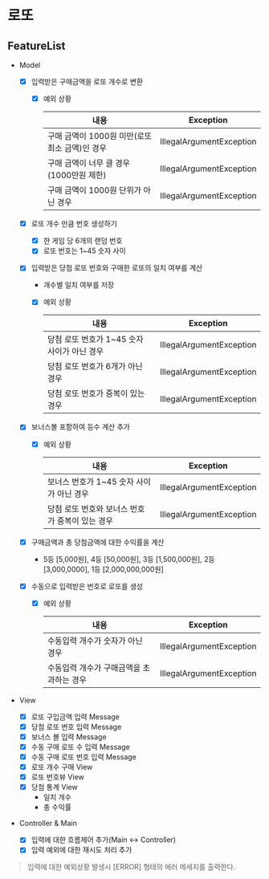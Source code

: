 # 로또

## FeatureList

- Model

    - [X] 입력받은 구매금액을 로또 개수로 변환
    
        * [X] 예외 상황
    
          |내용   |Exception|
          |---|---|
          | 구매 금액이 1000원 미만(로또 최소 금액)인 경우 |IllegalArgumentException|
          | 구매 금액이 너무 클 경우 (1000만원 제한) |IllegalArgumentException|
          | 구매 금액이 1000원 단위가 아닌 경우 |IllegalArgumentException|
        
    - [X] 로또 개수 만큼 번호 생성하기
        * [X] 한 게임 당 6개의 랜덤 번호
        * [X] 로또 번호는 1~45 숫자 사이
        
    - [X] 입력받은 당첨 로또 번호와 구매한 로또의 일치 여부를 계산
        * 개수별 일치 여부를 저장
        * [X] 예외 상황
    
          |내용   |Exception|
          |---|---|
          | 당첨 로또 번호가 1~45 숫자 사이가 아닌 경우 |IllegalArgumentException|
          | 당첨 로또 번호가 6개가 아닌 경우 |IllegalArgumentException|
          | 당첨 로또 번호가 중복이 있는 경우 |IllegalArgumentException|
          
    - [X] 보너스볼 포함하여 등수 계산 추가
        * [X] 예외 상황

          |내용   |Exception|
          |---|---|
          | 보너스 번호가 1~45 숫자 사이가 아닌 경우 |IllegalArgumentException|
          | 당첨 로또 번호와 보너스 번호가 중복이 있는 경우 |IllegalArgumentException|
    
    - [X] 구매금액과 총 당첨금액에 대한 수익률을 계산
        * 5등 [5,000원], 4등 [50,000원], 3등 [1,500,000원], 2등[3,000,0000], 1등 [2,000,000,000원]

    - [X] 수동으로 입력받은 번호로 로또를 생성
        * [X] 예외 상황
    
          |내용   |Exception|
          |---|---|
          | 수동입력 개수가 숫자가 아닌 경우 |IllegalArgumentException|
          | 수동입력 개수가 구매금액을 초과하는 경우 |IllegalArgumentException|
    
- View
    - [X] 로또 구입금액 입력 Message 
    - [X] 당첨 로또 번호 입력 Message
    - [X] 보너스 볼 입력 Message
    - [X] 수동 구매 로또 수 입력 Message
    - [X] 수동 구매 로또 번호 입력 Message
    - [X] 로또 개수 구매 View
    - [X] 로또 번호뷰 View
    - [X] 당첨 통계 View 
       - 일치 개수
       - 총 수익률
    
- Controller & Main
  
   - [X] 입력에 대한 흐름제어 추가(Main <-> Controller)
   - [X] 입력 예외에 대한 재시도 처리 추가  

> 입력에 대한 예외상황 발생시 [ERROR] 형태의 에러 메세지를 출력한다.
